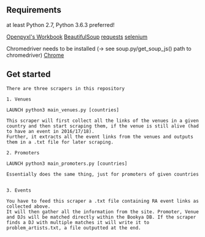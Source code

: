 ## Requirements
at least Python 2.7, Python 3.6.3 preferred!

[Openpyxl's Workbook](https://openpyxl.readthedocs.io/en/default/)
[BeautifulSoup]([https://www.crummy.com/software/BeautifulSoup/bs4/doc/])
[requests]([http://docs.python-requests.org/en/master/])
[selenium]([http://selenium-python.readthedocs.io/])

Chromedriver  needs to be installed (-> see soup.py/get_soup_js() path to chromedriver) [Chrome](https://sites.google.com/a/chromium.org/chromedriver/home)

## Get started
    There are three scrapers in this repository 

    1. Venues

    LAUNCH python3 main_venues.py [countries]

    This scraper will first collect all the links of the venues in a given country and then start scraping them, if the venue is still alive (had to have an event in 2016/17/18).
    Further, it extracts all the event links from the venues and outputs them in a .txt file for later scraping. 

    2. Promoters

    LAUNCH python3 main_promoters.py [countries]

    Essentially does the same thing, just for promoters of given countries


    3. Events

    You have to feed this scraper a .txt file containing RA event links as collected above. 
    It will then gather all the information from the site. Promoter, Venue and DJs will be matched directly within the Bookya DB. If the scraper finds a DJ with multiple matches it will write it to problem_artists.txt, a file outputted at the end. 
